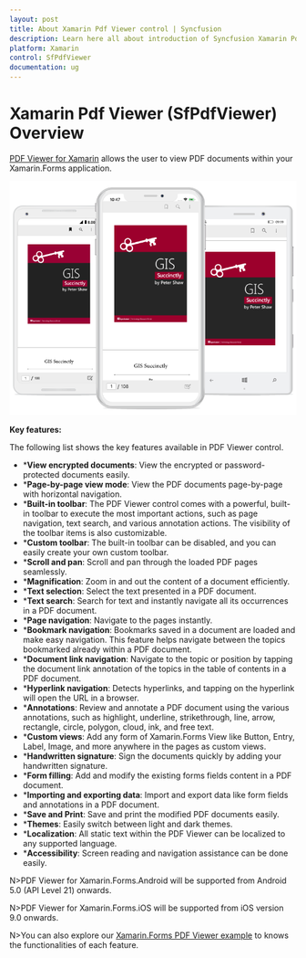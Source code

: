 ```yaml
---
layout: post
title: About Xamarin Pdf Viewer control | Syncfusion
description: Learn here all about introduction of Syncfusion Xamarin Pdf Viewer (SfPdfViewer) control, its elements and more.
platform: Xamarin
control: SfPdfViewer
documentation: ug
---
```


# Xamarin Pdf Viewer (SfPdfViewer) Overview

[PDF Viewer for Xamarin](https://www.syncfusion.com/xamarin-ui-controls/xamarin-pdf-viewer) allows the user to view PDF documents within your Xamarin.Forms application. 

![SfPdfViewer](pdfviewer_images/pdfviewer.png)

**Key features:**

The following list shows the key features available in PDF Viewer control.

* ***View encrypted documents**: View the encrypted or password-protected documents easily.
* ***Page-by-page view mode**: View the PDF documents page-by-page with horizontal navigation.
* ***Built-in toolbar**: The PDF Viewer control comes with a powerful, built-in toolbar to execute the most important actions, such as page navigation, text search, and various annotation actions. The visibility of the toolbar items is also customizable. 
* ***Custom toolbar**: The built-in toolbar can be disabled, and you can easily create your own custom toolbar. 
* ***Scroll and pan**: Scroll and pan through the loaded PDF pages seamlessly.
* ***Magnification**: Zoom in and out the content of a document efficiently.
* ***Text selection**: Select the text presented in a PDF document.
* ***Text search**: Search for text and instantly navigate all its occurrences in a PDF document.
* ***Page navigation**: Navigate to the pages instantly.
* ***Bookmark navigation**: Bookmarks saved in a document are loaded and make easy navigation. This feature helps navigate between the topics bookmarked already within a PDF document.
* ***Document link navigation**: Navigate to the topic or position by tapping the document link annotation of the topics in the table of contents in a PDF document.
* ***Hyperlink navigation**: Detects hyperlinks, and tapping on the hyperlink will open the URL in a browser.
* ***Annotations**: Review and annotate a PDF document using the various annotations, such as highlight, underline, strikethrough, line, arrow, rectangle, circle, polygon, cloud, ink, and free text. 
* ***Custom views**: Add any form of Xamarin.Forms View like Button, Entry, Label, Image, and more anywhere in the pages as custom views.
* ***Handwritten signature**: Sign the documents quickly by adding your handwritten signature.
* ***Form filling**: Add and modify the existing forms fields content in a PDF document.
* ***Importing and exporting data**: Import and export data like form fields and annotations in a PDF document.
* ***Save and Print**: Save and print the modified PDF documents easily.
* ***Themes**: Easily switch between light and dark themes.
* ***Localization**: All static text within the PDF Viewer can be localized to any supported language.
* ***Accessibility**: Screen reading and navigation assistance can be done easily.

N>PDF Viewer for Xamarin.Forms.Android will be supported from Android 5.0 (API Level 21) onwards.

N>PDF Viewer for Xamarin.Forms.iOS will be supported from iOS version 9.0 onwards.

N>You can also explore our [Xamarin.Forms PDF Viewer example](https://github.com/syncfusion/xamarin-demos/tree/master/Forms/PdfViewer) to knows the functionalities of each feature.